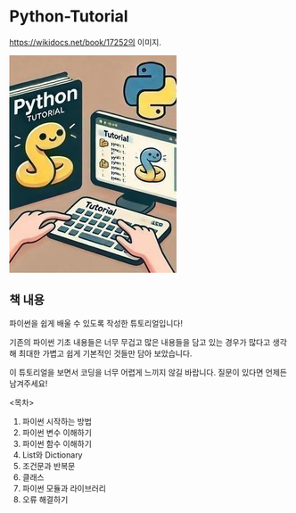 # Python-Tutorial
https://wikidocs.net/book/17252의 이미지.

![enter image description here](https://github.com/intrandom5/Python-Tutorial/blob/main/imgs/%ED%8C%8C%EC%9D%B4%EC%8D%AC%ED%8A%9C%ED%86%A0%EB%A6%AC%EC%96%BC%EC%BB%A4%EB%B2%84.jpg?raw=true)

## 책 내용
파이썬을 쉽게 배울 수 있도록 작성한 튜토리얼입니다!

기존의 파이썬 기초 내용들은 너무 무겁고 많은 내용들을 담고 있는 경우가 많다고 생각해 최대한 가볍고 쉽게 기본적인 것들만 담아 보았습니다.

이 튜토리얼을 보면서 코딩을 너무 어렵게 느끼지 않길 바랍니다. 질문이 있다면 언제든 남겨주세요!

<목차>

1. 파이썬 시작하는 방법
2. 파이썬 변수 이해하기
3. 파이썬 함수 이해하기
4. List와 Dictionary
5. 조건문과 반복문
6. 클래스
7. 파이썬 모듈과 라이브러리
8. 오류 해결하기

